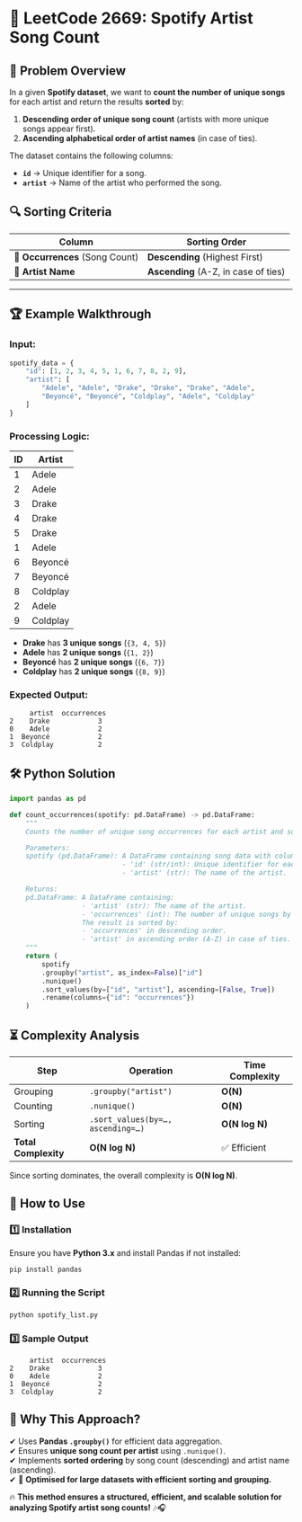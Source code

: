 # 🎵 **LeetCode 2669: Spotify Artist Song Count**  

## 📌 **Problem Overview**  
In a given **Spotify dataset**, we want to **count the number of unique songs** for each artist and return the results **sorted** by:  

1. **Descending order of unique song count** (artists with more unique songs appear first).  
2. **Ascending alphabetical order of artist names** (in case of ties).  

The dataset contains the following columns:  

- **`id`** → Unique identifier for a song.  
- **`artist`** → Name of the artist who performed the song.  

## 🔍 **Sorting Criteria**
| Column    | Sorting Order  |
|-----------|---------------|
| 🎵 **Occurrences** (Song Count) | **Descending** (Highest First) |
| 🎤 **Artist Name** | **Ascending** (A-Z, in case of ties) |

---

## 🏆 **Example Walkthrough**  

### **Input:**
```python
spotify_data = {
    "id": [1, 2, 3, 4, 5, 1, 6, 7, 8, 2, 9],
    "artist": [
        "Adele", "Adele", "Drake", "Drake", "Drake", "Adele", 
        "Beyoncé", "Beyoncé", "Coldplay", "Adele", "Coldplay"
    ]
}
```

### **Processing Logic:**
| ID  | Artist   |
|-----|---------|
| 1   | Adele   |
| 2   | Adele   |
| 3   | Drake   |
| 4   | Drake   |
| 5   | Drake   |
| 1   | Adele   | (Duplicate song, ignored in count) |
| 6   | Beyoncé |
| 7   | Beyoncé |
| 8   | Coldplay|
| 2   | Adele   | (Duplicate song, ignored in count) |
| 9   | Coldplay|

- **Drake** has **3 unique songs** (`{3, 4, 5}`)  
- **Adele** has **2 unique songs** (`{1, 2}`)  
- **Beyoncé** has **2 unique songs** (`{6, 7}`)  
- **Coldplay** has **2 unique songs** (`{8, 9}`)  

### **Expected Output:**
```plaintext
     artist  occurrences
2    Drake            3
0    Adele            2
1  Beyoncé            2
3  Coldplay           2
```

## 🛠 **Python Solution**
```python
import pandas as pd

def count_occurrences(spotify: pd.DataFrame) -> pd.DataFrame:
    """
    Counts the number of unique song occurrences for each artist and sorts the result.

    Parameters:
    spotify (pd.DataFrame): A DataFrame containing song data with columns:
                            - 'id' (str/int): Unique identifier for each song.
                            - 'artist' (str): The name of the artist.

    Returns:
    pd.DataFrame: A DataFrame containing:
                  - 'artist' (str): The name of the artist.
                  - 'occurrences' (int): The number of unique songs by the artist.
                  The result is sorted by:
                  - 'occurrences' in descending order.
                  - 'artist' in ascending order (A-Z) in case of ties.
    """
    return (
        spotify
        .groupby("artist", as_index=False)["id"]
        .nunique()
        .sort_values(by=["id", "artist"], ascending=[False, True])
        .rename(columns={"id": "occurrences"})
    )
```

## ⏳ **Complexity Analysis**
| Step         | Operation                   | Time Complexity |
|-------------|----------------------------|----------------|
| Grouping    | `.groupby("artist")`        | **O(N)** |
| Counting    | `.nunique()`                 | **O(N)** |
| Sorting     | `.sort_values(by=…, ascending=…)` | **O(N log N)** |
| **Total Complexity** | **O(N log N)** | ✅ Efficient |

Since sorting dominates, the overall complexity is **O(N log N)**.

## 🚀 **How to Use**
### **1️⃣ Installation**
Ensure you have **Python 3.x** and install Pandas if not installed:  
```bash
pip install pandas
```

### **2️⃣ Running the Script**
```bash
python spotify_list.py
```

### **3️⃣ Sample Output**
```plaintext
     artist  occurrences
2    Drake            3
0    Adele            2
1  Beyoncé            2
3  Coldplay           2
```

## 🎯 **Why This Approach?**
✔ Uses **Pandas `.groupby()`** for efficient data aggregation.  
✔ Ensures **unique song count per artist** using `.nunique()`.  
✔ Implements **sorted ordering** by song count (descending) and artist name (ascending).  
✔ 🚀 **Optimised for large datasets with efficient sorting and grouping.**

🔥 **This method ensures a structured, efficient, and scalable solution for analyzing Spotify artist song counts!** 🎶🎧